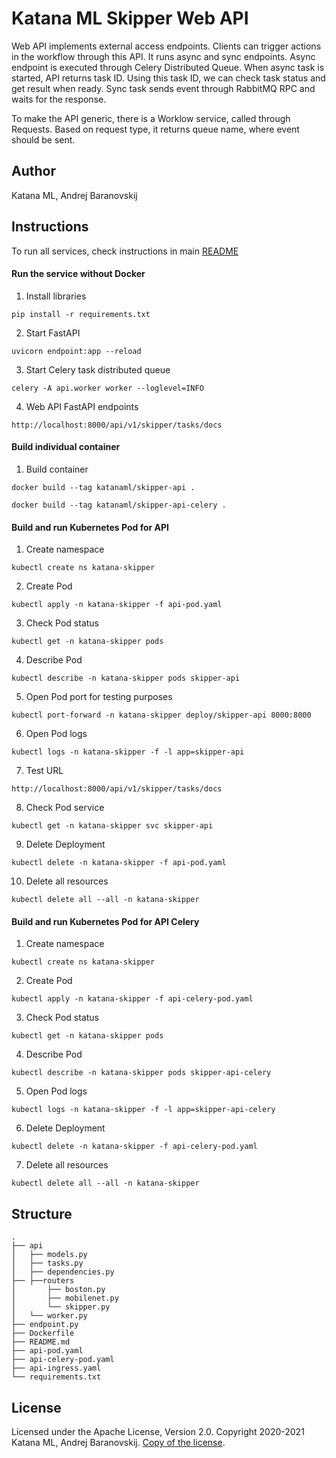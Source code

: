 # Katana ML Skipper Web API

Web API implements external access endpoints. Clients can trigger actions in the workflow through this API. It runs async and sync endpoints. Async endpoint is executed through Celery Distributed Queue. When async task is started, API returns task ID. Using this task ID, we can check task status and get result when ready. Sync task sends event through RabbitMQ RPC and waits for the response.

To make the API generic, there is a Worklow service, called through Requests. Based on request type, it returns queue name, where event should be sent.

## Author

Katana ML, Andrej Baranovskij

## Instructions

To run all services, check instructions in main [README](https://github.com/katanaml/katana-skipper/blob/master/README.md)

#### Run the service without Docker

1. Install libraries

```
pip install -r requirements.txt
```

2. Start FastAPI

```
uvicorn endpoint:app --reload
```

3. Start Celery task distributed queue

```
celery -A api.worker worker --loglevel=INFO
```

4. Web API FastAPI endpoints

```
http://localhost:8000/api/v1/skipper/tasks/docs
```

#### Build individual container

1. Build container

```
docker build --tag katanaml/skipper-api .
```

```
docker build --tag katanaml/skipper-api-celery .
```

#### Build and run Kubernetes Pod for API

1. Create namespace

```
kubectl create ns katana-skipper
```

2. Create Pod

```
kubectl apply -n katana-skipper -f api-pod.yaml
```

3. Check Pod status

```
kubectl get -n katana-skipper pods
```

4. Describe Pod

```
kubectl describe -n katana-skipper pods skipper-api
```

5. Open Pod port for testing purposes

```
kubectl port-forward -n katana-skipper deploy/skipper-api 8000:8000
```

6. Open Pod logs

```
kubectl logs -n katana-skipper -f -l app=skipper-api
```

7. Test URL

```
http://localhost:8000/api/v1/skipper/tasks/docs
```

8. Check Pod service

```
kubectl get -n katana-skipper svc skipper-api
```

9. Delete Deployment

```
kubectl delete -n katana-skipper -f api-pod.yaml
```

10. Delete all resources

```
kubectl delete all --all -n katana-skipper
```

#### Build and run Kubernetes Pod for API Celery

1. Create namespace

```
kubectl create ns katana-skipper
```

2. Create Pod

```
kubectl apply -n katana-skipper -f api-celery-pod.yaml
```

3. Check Pod status

```
kubectl get -n katana-skipper pods
```

4. Describe Pod

```
kubectl describe -n katana-skipper pods skipper-api-celery
```

5. Open Pod logs

```
kubectl logs -n katana-skipper -f -l app=skipper-api-celery
```

6. Delete Deployment

```
kubectl delete -n katana-skipper -f api-celery-pod.yaml
```

7. Delete all resources

```
kubectl delete all --all -n katana-skipper
```

## Structure

```
.
├── api 
│   ├── models.py
│   ├── tasks.py
│   ├── dependencies.py
├── ├──routers
│       ├── boston.py
│       ├── mobilenet.py
│       └── skipper.py
│   └── worker.py
├── endpoint.py
├── Dockerfile
├── README.md
├── api-pod.yaml
├── api-celery-pod.yaml
├── api-ingress.yaml
└── requirements.txt
```

## License

Licensed under the Apache License, Version 2.0. Copyright 2020-2021 Katana ML, Andrej Baranovskij. [Copy of the license](https://github.com/katanaml/katana-pipeline/blob/master/LICENSE).
